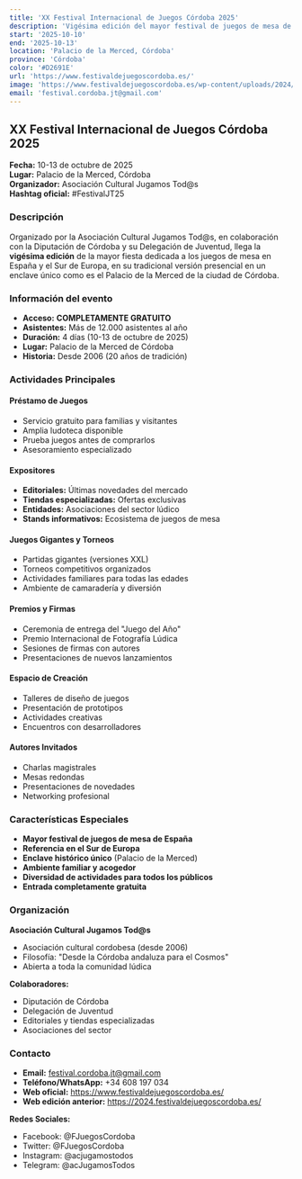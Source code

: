 ```yaml
---
title: 'XX Festival Internacional de Juegos Córdoba 2025'
description: 'Vigésima edición del mayor festival de juegos de mesa de España y el Sur de Europa. Acceso libre y gratuito en el Palacio de la Merced de Córdoba con más de 12.000 asistentes anuales.'
start: '2025-10-10'
end: '2025-10-13'
location: 'Palacio de la Merced, Córdoba'
province: 'Córdoba'
color: '#D2691E'
url: 'https://www.festivaldejuegoscordoba.es/'
image: 'https://www.festivaldejuegoscordoba.es/wp-content/uploads/2024/10/Precartel_Festival_2025-980x1386.jpg'
email: 'festival.cordoba.jt@gmail.com'
---
```


## XX Festival Internacional de Juegos Córdoba 2025

**Fecha:** 10-13 de octubre de 2025  
**Lugar:** Palacio de la Merced, Córdoba  
**Organizador:** Asociación Cultural Jugamos Tod@s  
**Hashtag oficial:** #FestivalJT25

### Descripción

Organizado por la Asociación Cultural Jugamos Tod@s, en colaboración con la Diputación de Córdoba y su Delegación de Juventud, llega la **vigésima edición** de la mayor fiesta dedicada a los juegos de mesa en España y el Sur de Europa, en su tradicional versión presencial en un enclave único como es el Palacio de la Merced de la ciudad de Córdoba.

### Información del evento

- **Acceso:** **COMPLETAMENTE GRATUITO**
- **Asistentes:** Más de 12.000 asistentes al año
- **Duración:** 4 días (10-13 de octubre de 2025)
- **Lugar:** Palacio de la Merced de Córdoba
- **Historia:** Desde 2006 (20 años de tradición)

### Actividades Principales

#### Préstamo de Juegos
- Servicio gratuito para familias y visitantes
- Amplia ludoteca disponible
- Prueba juegos antes de comprarlos
- Asesoramiento especializado

#### Expositores
- **Editoriales:** Últimas novedades del mercado
- **Tiendas especializadas:** Ofertas exclusivas
- **Entidades:** Asociaciones del sector lúdico
- **Stands informativos:** Ecosistema de juegos de mesa

#### Juegos Gigantes y Torneos
- Partidas gigantes (versiones XXL)
- Torneos competitivos organizados
- Actividades familiares para todas las edades
- Ambiente de camaradería y diversión

#### Premios y Firmas
- Ceremonia de entrega del "Juego del Año"
- Premio Internacional de Fotografía Lúdica
- Sesiones de firmas con autores
- Presentaciones de nuevos lanzamientos

#### Espacio de Creación
- Talleres de diseño de juegos
- Presentación de prototipos
- Actividades creativas
- Encuentros con desarrolladores

#### Autores Invitados
- Charlas magistrales
- Mesas redondas
- Presentaciones de novedades
- Networking profesional

### Características Especiales

- **Mayor festival de juegos de mesa de España**
- **Referencia en el Sur de Europa**
- **Enclave histórico único** (Palacio de la Merced)
- **Ambiente familiar y acogedor**
- **Diversidad de actividades para todos los públicos**
- **Entrada completamente gratuita**

### Organización

**Asociación Cultural Jugamos Tod@s**
- Asociación cultural cordobesa (desde 2006)
- Filosofía: "Desde la Córdoba andaluza para el Cosmos"
- Abierta a toda la comunidad lúdica

**Colaboradores:**
- Diputación de Córdoba
- Delegación de Juventud
- Editoriales y tiendas especializadas
- Asociaciones del sector

### Contacto

- **Email:** festival.cordoba.jt@gmail.com
- **Teléfono/WhatsApp:** +34 608 197 034
- **Web oficial:** https://www.festivaldejuegoscordoba.es/
- **Web edición anterior:** https://2024.festivaldejuegoscordoba.es/

**Redes Sociales:**
- Facebook: @FJuegosCordoba
- Twitter: @FJuegosCordoba
- Instagram: @acjugamostodos
- Telegram: @acJugamosTodos
